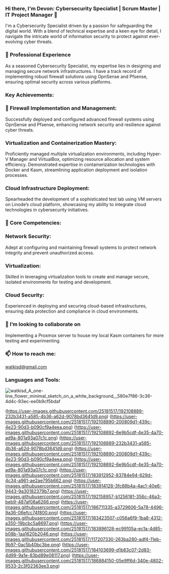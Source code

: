 ### Hi there, I'm Devon: Cybersecurity Specialist | Scrum Master | IT Project Manager 👋

I'm a Cybersecurity Specialist driven by a passion for safeguarding the digital world. With a blend of technical expertise and a keen eye for detail, I navigate the intricate world of information security to protect against ever-evolving cyber threats.

###  🔭 Professional Experience
As a seasoned Cybersecurity Specialist, my expertise lies in designing and managing secure network infrastructures. I have a track record of implementing robust firewall solutions using OpnSense and Pfsense, ensuring optimal security across various platforms.

### Key Achievements:

### 🌱 Firewall Implementation and Management:
Successfully deployed and configured advanced firewall systems using OpnSense and Pfsense, enhancing network security and resilience against cyber threats.

### Virtualization and Containerization Mastery:
Proficiently managed multiple virtualization environments, including Hyper-V Manager and VirtualBox, optimizing resource allocation and system efficiency.
Demonstrated expertise in containerization technologies with Docker and Kasm, streamlining application deployment and isolation processes.

### Cloud Infrastructure Deployment:
Spearheaded the development of a sophisticated test lab using VM servers on Linode’s cloud platform, showcasing my ability to integrate cloud technologies in cybersecurity initiatives.

### 🤔 Core Competencies:

### Network Security: 
Adept at configuring and maintaining firewall systems to protect network integrity and prevent unauthorized access.

### Virtualization: 
Skilled in leveraging virtualization tools to create and manage secure, isolated environments for testing and development.

### Cloud Security: 
Experienced in deploying and securing cloud-based infrastructures, ensuring data protection and compliance in cloud environments.

### 👯 I’m looking to collaborate on 
Implementing a Proxmox server to house my local Kasm containers for more testing and experimenting.

### 📫 How to reach me: 
watkisd@gmail.com

### Languages and Tools:


![watkisd_A_one-line_flower_minimal_sketch_on_a_white_background__580e7f86-3c36-4d4c-93ec-ee0b9cf5bdaf](https://github.com/watkisd1/watkisd1/assets/44819896/26c3ae4c-8293-41ac-8022-fd3cf52cd769)


 (https://user-images.githubusercontent.com/25181517/192108889-232b3431-a585-4b36-a62d-9078bd3641d9.png)
 (https://user-images.githubusercontent.com/25181517/192108890-200809d1-439c-4e23-90d3-b090cf9a4eea.png) 
 (https://user-images.githubusercontent.com/25181517/192108892-6e9b5cdf-4e35-4a70-ad9a-801a93a07c1c.png)
 (https://user-images.githubusercontent.com/25181517/192108889-232b3431-a585-4b36-a62d-9078bd3641d9.png)
 (https://user-images.githubusercontent.com/25181517/192108890-200809d1-439c-4e23-90d3-b090cf9a4eea.png)
 (https://user-images.githubusercontent.com/25181517/192108892-6e9b5cdf-4e35-4a70-ad9a-801a93a07c1c.png)
 (https://user-images.githubusercontent.com/25181517/183912952-83784e94-629d-4c34-a961-ae2ae795b662.png)
 (https://user-images.githubusercontent.com/25181517/183914128-3fc88b4a-4ac1-40e6-9443-9a30182379b7.png)
 (https://user-images.githubusercontent.com/25181517/192158957-b1256181-356c-46a3-beb9-487af08a6266.png)
 (https://user-images.githubusercontent.com/25181517/186711335-a3729606-5a78-4496-9a36-06efcc74f800.png)
 (https://user-images.githubusercontent.com/25181517/183423507-c056a6f9-1ba8-4312-a350-19bcbc5a8697.png)
 (https://user-images.githubusercontent.com/25181517/183896128-ec99105a-ec1a-4d85-b08b-1aa1620b2046.png)
 (https://user-images.githubusercontent.com/25181517/117207330-263ba280-adf4-11eb-9b97-0ac5b40bc3be.png)
 (https://user-images.githubusercontent.com/25181517/184103699-d1b83c07-2d83-4d99-9a1e-83bd89e08117.png)
 (https://user-images.githubusercontent.com/25181517/186884150-05e9ff6d-340e-4802-9533-2c3f02363ee3.png)




<!-- Add more badges from https://shields.io/ -->


<!--
**watkisd1/watkisd1** is a ✨ _special_ ✨ repository because its `README.md` (this file) appears on your GitHub profile.

Here are some ideas to get you started:

- 🔭 I’m currently working on ...
- 🌱 I’m currently learning ...
## 👯 I’m looking to collaborate on ...
- 🤔 I’m looking for help with ...
- 💬 Ask me about ...
- 📫 How to reach me: ...
- 😄 Pronouns: ...
- ⚡ Fun fact: ...
-->

